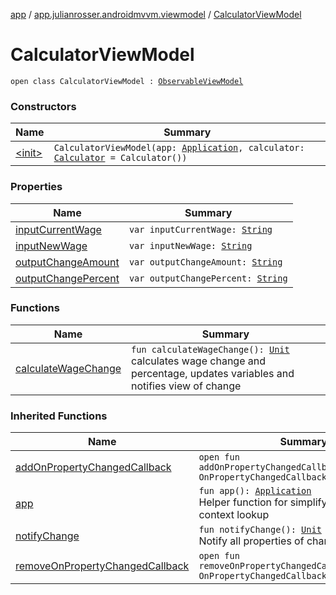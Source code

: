 [app](../../index.md) / [app.julianrosser.androidmvvm.viewmodel](../index.md) / [CalculatorViewModel](./index.md)

# CalculatorViewModel

`open class CalculatorViewModel : `[`ObservableViewModel`](../-observable-view-model/index.md)

### Constructors

| Name | Summary |
|---|---|
| [&lt;init&gt;](-init-.md) | `CalculatorViewModel(app: `[`Application`](https://developer.android.com/reference/android/app/Application.html)`, calculator: `[`Calculator`](../../app.julianrosser.androidmvvm.model/-calculator/index.md)` = Calculator())` |

### Properties

| Name | Summary |
|---|---|
| [inputCurrentWage](input-current-wage.md) | `var inputCurrentWage: `[`String`](https://kotlinlang.org/api/latest/jvm/stdlib/kotlin/-string/index.html) |
| [inputNewWage](input-new-wage.md) | `var inputNewWage: `[`String`](https://kotlinlang.org/api/latest/jvm/stdlib/kotlin/-string/index.html) |
| [outputChangeAmount](output-change-amount.md) | `var outputChangeAmount: `[`String`](https://kotlinlang.org/api/latest/jvm/stdlib/kotlin/-string/index.html) |
| [outputChangePercent](output-change-percent.md) | `var outputChangePercent: `[`String`](https://kotlinlang.org/api/latest/jvm/stdlib/kotlin/-string/index.html) |

### Functions

| Name | Summary |
|---|---|
| [calculateWageChange](calculate-wage-change.md) | `fun calculateWageChange(): `[`Unit`](https://kotlinlang.org/api/latest/jvm/stdlib/kotlin/-unit/index.html)<br>calculates wage change and percentage, updates variables and notifies view of change |

### Inherited Functions

| Name | Summary |
|---|---|
| [addOnPropertyChangedCallback](../-observable-view-model/add-on-property-changed-callback.md) | `open fun addOnPropertyChangedCallback(callback: OnPropertyChangedCallback?): `[`Unit`](https://kotlinlang.org/api/latest/jvm/stdlib/kotlin/-unit/index.html) |
| [app](../-observable-view-model/app.md) | `fun app(): `[`Application`](https://developer.android.com/reference/android/app/Application.html)<br>Helper function for simplifying application context lookup |
| [notifyChange](../-observable-view-model/notify-change.md) | `fun notifyChange(): `[`Unit`](https://kotlinlang.org/api/latest/jvm/stdlib/kotlin/-unit/index.html)<br>Notify all properties of changes |
| [removeOnPropertyChangedCallback](../-observable-view-model/remove-on-property-changed-callback.md) | `open fun removeOnPropertyChangedCallback(callback: OnPropertyChangedCallback?): `[`Unit`](https://kotlinlang.org/api/latest/jvm/stdlib/kotlin/-unit/index.html) |
